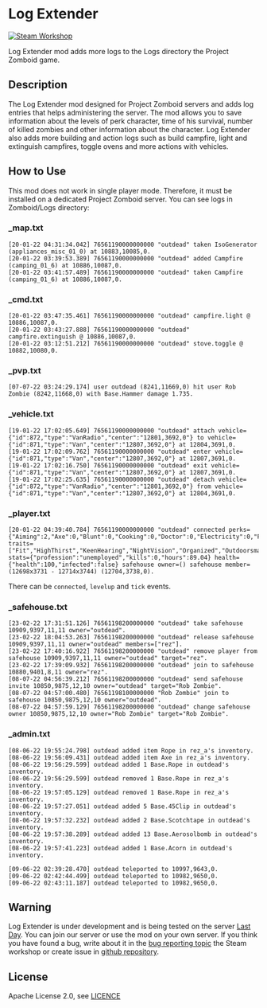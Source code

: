 # Log Extender
[![Steam Workshop](assets/steam.svg)](https://steamcommunity.com/sharedfiles/filedetails/?id=1844524972)

Log Extender mod adds more logs to the Logs directory the Project Zomboid game.  

## Description
The Log Extender mod designed for Project Zomboid servers and adds log entries that helps administering the server. The mod allows you to save information about the levels of perk character, time of his survival, number of killed zombies and other information about the character. Log Extender also adds more building and action logs such as build campfire, light and extinguish campfires, toggle ovens and more actions with vehicles.

## How to Use
This mod does not work in single player mode. Therefore, it must be installed on a dedicated Project Zomboid server. You can see logs in Zomboid/Logs directory:

### _map.txt
```text
[20-01-22 04:31:34.042] 76561190000000000 "outdead" taken IsoGenerator (appliances_misc_01_0) at 10883,10085,0.
[20-01-22 03:39:53.389] 76561190000000000 "outdead" added Campfire (camping_01_6) at 10886,10087,0.
[20-01-22 03:41:57.489] 76561190000000000 "outdead" taken Campfire (camping_01_6) at 10886,10087,0.
```

### _cmd.txt
```text
[20-01-22 03:47:35.461] 76561190000000000 "outdead" campfire.light @ 10886,10087,0.
[20-01-22 03:43:27.888] 76561190000000000 "outdead" campfire.extinguish @ 10886,10087,0.
[20-01-22 03:12:51.212] 76561190000000000 "outdead" stove.toggle @ 10882,10080,0.
```

### _pvp.txt
```text
[07-07-22 03:24:29.174] user outdead (8241,11669,0) hit user Rob Zombie (8242,11668,0) with Base.Hammer damage 1.735.
```

### _vehicle.txt
```text
[19-01-22 17:02:05.649] 76561190000000000 "outdead" attach vehicle={"id":872,"type":"VanRadio","center":"12801,3692,0"} to vehicle={"id":871,"type":"Van","center":"12807,3692,0"} at 12804,3691,0.
[19-01-22 17:02:09.762] 76561190000000000 "outdead" enter vehicle={"id":871,"type":"Van","center":"12807,3692,0"} at 12807,3691,0.
[19-01-22 17:02:16.750] 76561190000000000 "outdead" exit vehicle={"id":871,"type":"Van","center":"12807,3692,0"} at 12807,3691,0.
[19-01-22 17:02:25.635] 76561190000000000 "outdead" detach vehicle={"id":872,"type":"VanRadio","center":"12801,3692,0"} from vehicle={"id":871,"type":"Van","center":"12807,3692,0"} at 12804,3691,0.
```

### _player.txt
```text
[20-01-22 04:39:40.784] 76561190000000000 "outdead" connected perks={"Aiming":2,"Axe":0,"Blunt":0,"Cooking":0,"Doctor":0,"Electricity":0,"Farming":0,"Fishing":0,"Fitness":8,"Lightfoot":0,"LongBlade":0,"Maintenance":0,"Mechanics":10,"MetalWelding":0,"Nimble":0,"PlantScavenging":0,"Reloading":0,"SmallBlade":0,"SmallBlunt":0,"Sneak":0,"Spear":0,"Sprinting":0,"Strength":9,"Tailoring":0,"Trapping":0,"Woodwork":0} traits=["Fit","HighThirst","KeenHearing","NightVision","Organized","Outdoorsman","SlowHealer","SlowReader","Smoker","Strong","Unlucky"] stats={"profession":"unemployed","kills":0,"hours":89.04} health={"health":100,"infected":false} safehouse owner=() safehouse member=(12698x3731 - 12714x3744) (12704,3738,0).
```
There can be `connected`, `levelup` and `tick` events.

### _safehouse.txt
```text
[23-02-22 17:31:51.126] 76561198200000000 "outdead" take safehouse 10909,9397,11,11 owner="outdead".
[23-02-22 18:04:53.263] 76561198200000000 "outdead" release safehouse 10909,9397,11,11 owner="outdead" members=["rez"].
[23-02-22 17:40:16.922] 76561198200000000 "outdead" remove player from safehouse 10909,9397,11,11 owner="outdead" target="rez".
[23-02-22 17:39:09.932] 76561198200000000 "outdead" join to safehouse 10880,9401,8,11 owner="rez".
[08-07-22 04:56:39.212] 76561198200000000 "outdead" send safehouse invite 10850,9875,12,10 owner="outdead" target="Rob Zombie".
[08-07-22 04:57:00.480] 76561198100000000 "Rob Zombie" join to safehouse 10850,9875,12,10 owner="outdead".
[08-07-22 04:57:59.129] 76561198200000000 "outdead" change safehouse owner 10850,9875,12,10 owner="Rob Zombie" target="Rob Zombie".
```

### _admin.txt
```text
[08-06-22 19:55:24.798] outdead added item Rope in rez_a's inventory.
[08-06-22 19:56:09.431] outdead added item Axe in rez_a's inventory.
[08-06-22 19:56:29.599] outdead added 1 Base.Rope in outdead's inventory.
[08-06-22 19:56:29.599] outdead removed 1 Base.Rope in rez_a's inventory.
[08-06-22 19:57:05.129] outdead removed 1 Base.Rope in rez_a's inventory.
[08-06-22 19:57:27.051] outdead added 5 Base.45Clip in outdead's inventory.
[08-06-22 19:57:32.232] outdead added 2 Base.Scotchtape in outdead's inventory.
[08-06-22 19:57:38.289] outdead added 13 Base.Aerosolbomb in outdead's inventory.
[08-06-22 19:57:41.223] outdead added 1 Base.Acorn in outdead's inventory.

[09-06-22 02:39:28.470] outdead teleported to 10997,9643,0.
[09-06-22 02:42:44.499] outdead teleported to 10982,9650,0.
[09-06-22 02:43:11.187] outdead teleported to 10982,9650,0.
```

## Warning
Log Extender is under development and is being tested on the server [Last Day](https://last-day.wargm.ru). You can join our server or use the mod on your own server.
If you think you have found a bug, write about it in the [bug reporting topic](https://steamcommunity.com/workshop/filedetails/discussion/1844524972/1638668751263547005/)
the Steam workshop or create issue in [github repository](https://github.com/openzomboid/log-extender).

## License
Apache License 2.0, see [LICENCE](LICENSE)
